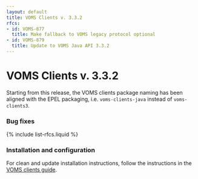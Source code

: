 ```yaml
---
layout: default
title: VOMS Clients v. 3.3.2
rfcs:
- id: VOMS-877
  title: Make fallback to VOMS legacy protocol optional
- id: VOMS-879
  title: Update to VOMS Java API 3.3.2
---
```


# VOMS Clients v. 3.3.2

Starting from this release, the VOMS clients package naming has been aligned
with the EPEL packaging, i.e. `voms-clients-java` instead of `voms-clients3`.

### Bug fixes

{% include list-rfcs.liquid %}

### Installation and configuration

For clean and update installation instructions, follow the instructions in the
[VOMS clients guide]({{site.baseurl}}/documentation/voms-clients-guide/3.0.5).

[rfc3820]: https://www.ietf.org/rfc/rfc3820.txt

